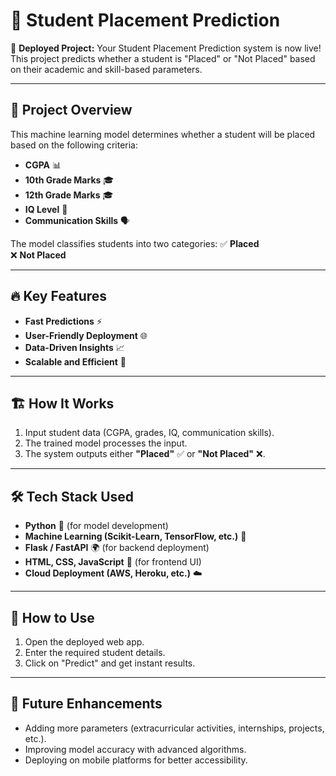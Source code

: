 # 📌 Student Placement Prediction

🚀 **Deployed Project:** Your Student Placement Prediction system is now live! This project predicts whether a student is "Placed" or "Not Placed" based on their academic and skill-based parameters.

---

## 🎯 **Project Overview**
This machine learning model determines whether a student will be placed based on the following criteria:

- **CGPA** 📊
- **10th Grade Marks** 🎓
- **12th Grade Marks** 🎓
- **IQ Level** 🧠
- **Communication Skills** 🗣️

The model classifies students into two categories:
✅ **Placed**  
❌ **Not Placed**

---

## 🔥 **Key Features**
- **Fast Predictions** ⚡
- **User-Friendly Deployment** 🌐
- **Data-Driven Insights** 📈
- **Scalable and Efficient** 🚀

---

## 🏗️ **How It Works**
1. Input student data (CGPA, grades, IQ, communication skills).
2. The trained model processes the input.
3. The system outputs either **"Placed"** ✅ or **"Not Placed"** ❌.

---

## 🛠️ **Tech Stack Used**
- **Python** 🐍 (for model development)
- **Machine Learning (Scikit-Learn, TensorFlow, etc.)** 🤖
- **Flask / FastAPI** 🌍 (for backend deployment)
- **HTML, CSS, JavaScript** 🎨 (for frontend UI)
- **Cloud Deployment (AWS, Heroku, etc.)** ☁️

---

## 🚀 **How to Use**
1. Open the deployed web app.
2. Enter the required student details.
3. Click on "Predict" and get instant results.

---

## 📢 **Future Enhancements**
- Adding more parameters (extracurricular activities, internships, projects, etc.).
- Improving model accuracy with advanced algorithms.
- Deploying on mobile platforms for better accessibility.
